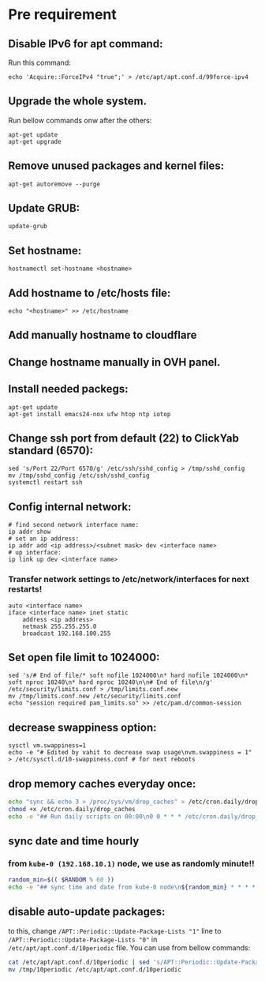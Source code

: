 # Pre requirement

## Disable IPv6 for apt command:
Run this command:
```
echo 'Acquire::ForceIPv4 "true";' > /etc/apt/apt.conf.d/99force-ipv4
```

## Upgrade the whole system.
Run bellow commands onw after the others:
```
apt-get update
apt-get upgrade
```

## Remove unused packages and kernel files:
```
apt-get autoremove --purge
```

## Update GRUB:
```
update-grub
```

## Set hostname:
```
hostnamectl set-hostname <hostname>
```

## Add hostname to /etc/hosts file:
```
echo "<hostname>" >> /etc/hostname
```

## Add manually hostname to cloudflare
## Change hostname manually in OVH panel.

## Install needed packegs:
```
apt-get update
apt-get install emacs24-nox ufw htop ntp iotop
```
## Change ssh port from default (22) to ClickYab standard (6570):
```
sed 's/Port 22/Port 6570/g' /etc/ssh/sshd_config > /tmp/sshd_config
mv /tmp/sshd_config /etc/ssh/sshd_config
systemctl restart ssh
```

## Config internal network:
```
# find second network interface name:
ip addr show
# set an ip address:
ip addr add <ip address>/<subnet mask> dev <interface name>
# up interface:
ip link up dev <interface name>
```
### Transfer network settings to /etc/network/interfaces for next restarts!
```
auto <interface name>
iface <interface name> inet static
    address <ip address>
    netmask 255.255.255.0
    broadcast 192.168.100.255
```

## Set __open file limit__ to 1024000:
```
sed 's/# End of file/* soft nofile 1024000\n* hard nofile 1024000\n* soft nproc 10240\n* hard nproc 10240\n\n# End of file\n/g' /etc/security/limits.conf > /tmp/limits.conf.new
mv /tmp/limits.conf.new /etc/security/limits.conf
echo "session required pam_limits.so" >> /etc/pam.d/common-session
```

## decrease swappiness option:
```
sysctl vm.swappiness=1
echo -e "# Edited by vahit to decrease swap usage\nvm.swappiness = 1" > /etc/sysctl.d/10-swappiness.conf # for next reboots
```

## drop memory caches everyday once:
```bash
echo "sync && echo 3 > /proc/sys/vm/drop_caches" > /etc/cron.daily/drop_caches
chmod +x /etc/cron.daily/drop_caches
echo -e "## Run daily scripts on 00:00\n0 0 * * * /etc/cron.daily/drop_caches" >> /var/spool/cron/crontabs/root
```

## sync date and time hourly 
### from `kube-0 (192.168.10.1)` node, we use as **randomly** minute!!
```bash
random_min=$(( $RANDOM % 60 ))
echo -e "## sync time and date from kube-0 node\n${random_min} * * * * ntpdate 192.168.10.1" >> /var/spool/cron/crontabs/root
```

## disable auto-update packages:
to this, change `/APT::Periodic::Update-Package-Lists "1"` line to `/APT::Periodic::Update-Package-Lists "0"` in `/etc/apt/apt.conf.d/10periodic` file. You can use from bellow commands:
```bash
cat /etc/apt/apt.conf.d/10periodic | sed 's/APT::Periodic::Update-Package-Lists "1";/APT::Periodic::Update-Package-Lists "0";/g' > /tmp/10periodic
mv /tmp/10periodic /etc/apt/apt.conf.d/10periodic
```


